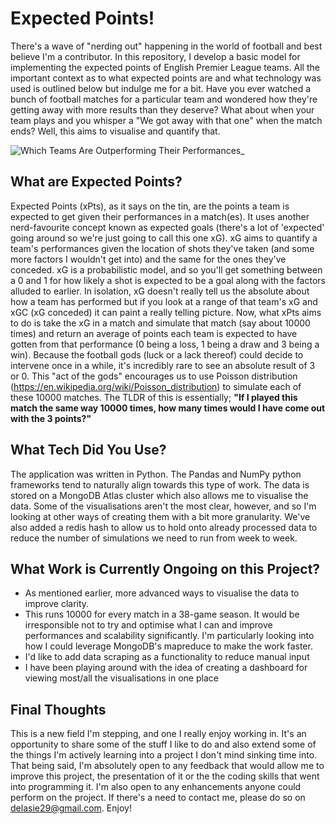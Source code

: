 # Expected Points!
There's a wave of "nerding out" happening in the world of football and best believe I'm a contributor. In this repository, I develop a basic model for implementing the expected points of English Premier League teams. All the important context as to what expected points are and what technology was used is outlined below but indulge me for a bit. Have you ever watched a bunch of football matches for a particular team and wondered how they're getting away with more results than they deserve? What about when your team plays and you whisper a "We got away with that one" when the match ends? Well, this aims to visualise and quantify that.

![Which Teams Are Outperforming Their Performances_](https://github.com/fumeyd/FBref-xPts/assets/122688889/21ed6e26-c297-41f8-a062-fc52f274666a)

## What are Expected Points? 
Expected Points (xPts), as it says on the tin, are the points a team is expected to get given their performances in a match(es). It uses another nerd-favourite concept known as expected goals (there's a lot of 'expected' going around so we're just going to call this one xG). xG aims to quantify a team's performances given the location of shots they've taken (and some more factors I wouldn't get into) and the same for the ones they've conceded. xG is a probabilistic model, and so you'll get something between a 0 and 1 for how likely a shot is expected to be a goal along with the factors alluded to earlier. In isolation, xG doesn't really tell us the absolute about how a team has performed but if you look at a range of that team's xG and xGC (xG conceded) it can paint a really telling picture. 
Now, what xPts aims to do is take the xG in a match and simulate that match (say about 10000 times) and return an average of points each team is expected to have gotten from that performance (0 being a loss, 1 being a draw and 3 being a win). Because the football gods (luck or a lack thereof) could decide to intervene once in a while, it's incredibly rare to see an absolute result of 3 or 0. This "act of the gods" encourages us to use Poisson distribution (https://en.wikipedia.org/wiki/Poisson_distribution) to simulate each of these 10000 matches. The TLDR of this is essentially; **"If I played this match the same way 10000 times, how many times would I have come out with the 3 points?"**

## What Tech Did You Use? 
The application was written in Python. The Pandas and NumPy python frameworks tend to naturally align towards this type of work. The data is stored on a MongoDB Atlas cluster which also allows me to visualise the data. Some of the visualisations aren't the most clear, however, and so I'm looking at other ways of creating them with a bit more granularity. We've also added a redis hash to allow us to hold onto already processed data to reduce the number of simulations we need to run from week to week.

## What Work is Currently Ongoing on this Project? 
- As mentioned earlier, more advanced ways to visualise the data to improve clarity. 
- This runs 10000 for every match in a 38-game season. It would be irresponsible not to try and optimise what I can and improve performances and scalability significantly. I'm particularly looking into how I could leverage MongoDB's mapreduce to make the work faster.
- I'd like to add data scraping as a functionality to reduce manual input
- I have been playing around with the idea of creating a dashboard for viewing most/all the visualisations in one place

## Final Thoughts
This is a new field I'm stepping, and one I really enjoy working in. It's an opportunity to share some of the stuff I like to do and also extend some of the things I'm actively learning into a project I don't mind sinking time into. That being said, I'm absolutely open to any feedback that would allow me to improve this project, the presentation of it or the the coding skills that went into programming it. I'm also open to any enhancements anyone could perform on the project. If there's a need to contact me, please do so on delasie29@gmail.com. Enjoy!
